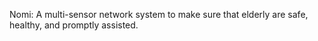 Nomi: A multi-sensor network system to make sure that elderly are safe, healthy, and promptly assisted.
